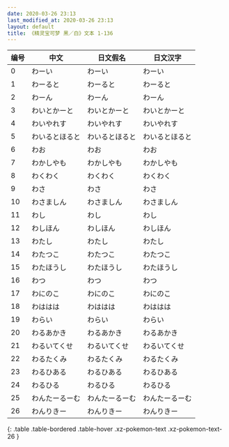 ```yaml
---
date: 2020-03-26 23:13
last_modified_at: 2020-03-26 23:13
layout: default
title: 《精灵宝可梦 黑／白》文本 1-136
---
```

| 编号 | 中文 | 日文假名 | 日文汉字 |
| ---- | ---- | ---- | --- |
| 0 | わーい | わーい | わーい |
| 1 | わーると | わーると | わーると |
| 2 | わーん | わーん | わーん |
| 3 | わいとかーと | わいとかーと | わいとかーと |
| 4 | わいやれす | わいやれす | わいやれす |
| 5 | わいるとほると | わいるとほると | わいるとほると |
| 6 | わお | わお | わお |
| 7 | わかしやも | わかしやも | わかしやも |
| 8 | わくわく | わくわく | わくわく |
| 9 | わさ | わさ | わさ |
| 10 | わさましん | わさましん | わさましん |
| 11 | わし | わし | わし |
| 12 | わしほん | わしほん | わしほん |
| 13 | わたし | わたし | わたし |
| 14 | わたつこ | わたつこ | わたつこ |
| 15 | わたほうし | わたほうし | わたほうし |
| 16 | わつ | わつ | わつ |
| 17 | わにのこ | わにのこ | わにのこ |
| 18 | わははは | わははは | わははは |
| 19 | わらい | わらい | わらい |
| 20 | わるあかき | わるあかき | わるあかき |
| 21 | わるいてくせ | わるいてくせ | わるいてくせ |
| 22 | わるたくみ | わるたくみ | わるたくみ |
| 23 | わるひある | わるひある | わるひある |
| 24 | わるひる | わるひる | わるひる |
| 25 | わんたーるーむ | わんたーるーむ | わんたーるーむ |
| 26 | わんりきー | わんりきー | わんりきー |
{: .table .table-bordered .table-hover .xz-pokemon-text .xz-pokemon-text-26 }
